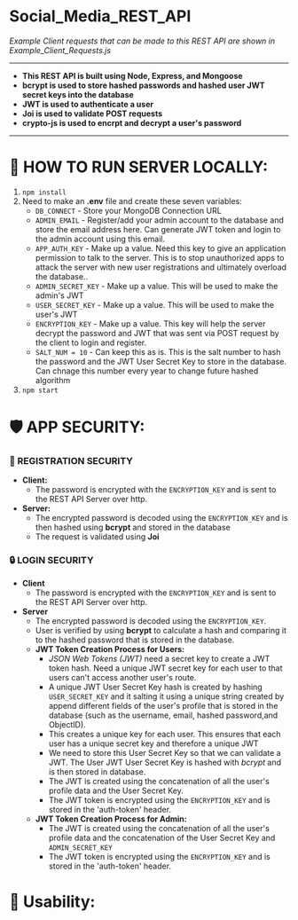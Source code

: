 # Social_Media_REST_API
*Example Client requests that can be made to this REST API are shown in Example_Client_Requests.js*

----------------------

* **This REST API is built using Node, Express, and Mongoose** 
* **bcrypt is used to store hashed passwords and hashed user JWT secret keys into the database**
* **JWT is used to authenticate a user**
* **Joi is used to validate POST requests**
* **crypto-js is used to encrpt and decrypt a user's password**

----------------------

# 🏡 HOW TO RUN SERVER LOCALLY:
1) `npm install`
2) Need to make an **.env** file and create these seven variables: 
   * `DB_CONNECT`  - Store your MongoDB Connection URL
   * `ADMIN_EMAIL` - Register/add your admin account to the database and store the email address here. Can generate JWT token and login to the admin account using this email.
   * `APP_AUTH_KEY` - Make up a value. Need this key to give an application permission to talk to the server. This is to stop unauthorized apps to attack the server with new user registrations and ultimately overload the database..
   * `ADMIN_SECRET_KEY` - Make up a value. This will be used to make the admin's JWT
   * `USER_SECRET_KEY`  - Make up a value. This will be used to make the user's JWT
   * `ENCRYPTION_KEY`   - Make up a value. This key will help the server decrypt the password and JWT that was sent via POST request by the client to login and register. 
   * `SALT_NUM = 10`    - Can keep this as is. This is the salt number to hash the password and the JWT User Secret Key to store in the database. Can chnage this number every year to change future hashed algorithm
3) `npm start`

# 🛡️ APP SECURITY:
### 🔑 REGISTRATION SECURITY
* **Client:** 
  * The password is encrypted with the `ENCRYPTION_KEY` and is sent to the REST API Server over http. 
* **Server:** 
  * The encrypted password is decoded using the `ENCRYPTION_KEY` and is then hashed using **bcrypt** and stored in the database
  * The request is validated using **Joi**

### 🔒 LOGIN SECURITY
* **Client**
  * The password is encrypted with the `ENCRYPTION_KEY` and is sent to the REST API Server over http. 
* **Server**
  * The encrypted password is decoded using the `ENCRYPTION_KEY`.
  * User is verified by using **bcrypt** to calculate a hash and comparing it to the hashed password that is stored in the database. 
  * **JWT Token Creation Process for Users:**
    * *JSON Web Tokens (JWT)* need a secret key to create a JWT token hash. Need a unique JWT secret key for each user to that users can't access another user's route.
    * A unique JWT User Secret Key hash is created by hashing `USER_SECRET_KEY` and it salting it using a unique string created by append different fields of the user's profile that is stored in the database (such as the username, email, hashed password,and ObjectID). 
    * This creates a unique key for each user. This ensures that each user has a unique secret key and therefore a unique JWT
    * We need to store this User Secret Key so that we can validate a JWT. The User JWT User Secret Key is hashed with *bcrypt* and is then stored in database.
    * The JWT is created using the concatenation of all the user's profile data and the User Secret Key.
    * The JWT token is encrypted using the `ENCRYPTION_KEY` and is stored in the 'auth-token' header. 
  * **JWT Token Creation Process for Admin:**
    * The JWT is created using the concatenation of all the user's profile data and the concatenation of the User Secret Key and `ADMIN_SECRET_KEY`
    * The JWT token is encrypted using the `ENCRYPTION_KEY` and is stored in the 'auth-token' header. 

# 📐 Usability:

